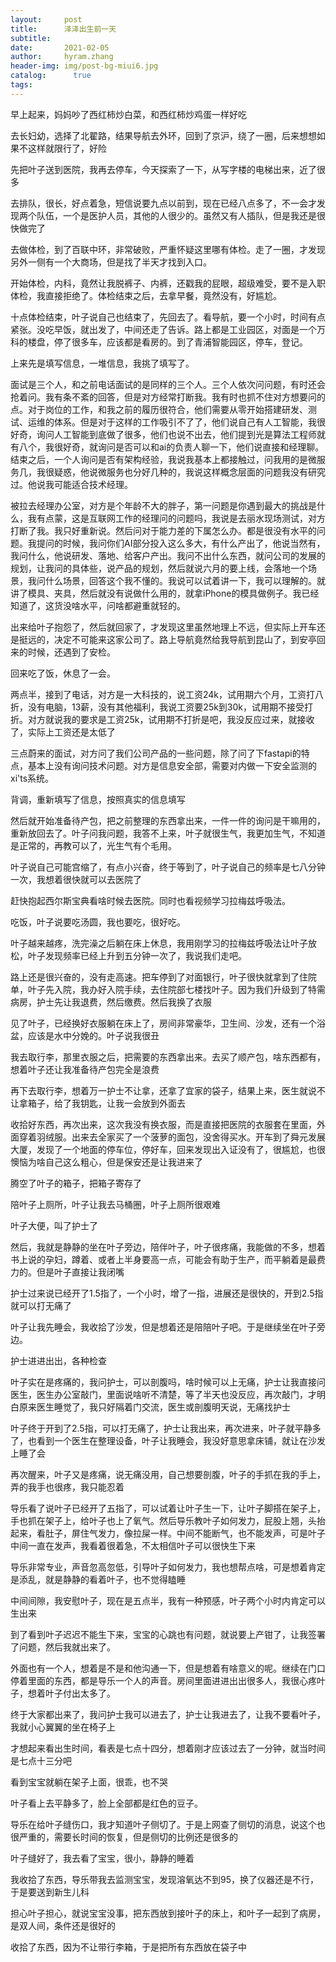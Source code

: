 ```yaml
---
layout:     post
title:      泽泽出生前一天
subtitle:   
date:       2021-02-05
author:     hyram.zhang
header-img: img/post-bg-miui6.jpg
catalog: 	  true
tags:
---
```


早上起来，妈妈吵了西红柿炒白菜，和西红柿炒鸡蛋一样好吃

去长妇幼，选择了北翟路，结果导航去外环，回到了京沪，绕了一圈，后来想想如果不这样就限行了，好险

先把叶子送到医院，我再去停车，今天探索了一下，从写字楼的电梯出来，近了很多

去排队，很长，好点着急，短信说要九点以前到，现在已经八点多了，不一会才发现两个队伍，一个是医护人员，其他的人很少的。虽然又有人插队，但是我还是很快做完了

去做体检，到了百联中环，非常破败，严重怀疑这里哪有体检。走了一圈，才发现另外一侧有一个大商场，但是找了半天才找到入口。

开始体检，内科，竟然让我脱裤子、内裤，还戳我的屁眼，超级难受，要不是入职体检，我直接拒绝了。体检结束之后，去拿早餐，竟然没有，好尴尬。

十点体检结束，叶子说自己也结束了，先回去了。看导航，要一个小时，时间有点紧张。没吃早饭，就出发了，中间还走了告诉。路上都是工业园区，对面是一个万科的楼盘，停了很多车，应该都是看房的。到了青浦智能园区，停车，登记。

上来先是填写信息，一堆信息，我挑了填写了。

面试是三个人，和之前电话面试的是同样的三个人。三个人依次问问题，有时还会抢着问。我有条不紊的回答，但是对方经常打断我。我有时也抓不住对方想要问的点。对于岗位的工作，和我之前的履历很符合，他们需要从零开始搭建研发、测试、运维的体系。但是对于这样的工作吸引不了了，他们说自己有人工智能，我很好奇，询问人工智能到底做了很多，他们也说不出去，他们提到光是算法工程师就有八个，我很好奇，就询问是否可以和ai的负责人聊一下，他们说直接和经理聊。结束之后，一个人询问是否有架构经验，我说我基本上都接触过，问我用的是微服务几，我很疑惑，他说微服务也分好几种的，我说这样概念层面的问题我没有研究过。他说我可能适合技术经理。

被拉去经理办公室，对方是个年龄不大的胖子，第一问题是你遇到最大的挑战是什么，我有点蒙，这是互联网工作的经理问的问题吗，我说是去丽水现场测试，对方打断了我。我只好重新说。然后问对于能力差的下属怎么办。都是很没有水平的问题。我提问的时候，我问你们AI部分投入这么多大，有什么产出了，他说当然有，我问什么，他说研发、落地、给客户产出。我问不出什么东西，就问公司的发展的规划，让我问的具体些，说产品的规划，然后就说六月的要上线，会落地一个场景，我问什么场景，回答这个我不懂的。我说可以试着讲一下，我可以理解的。就讲了模具、夹具，然后就没有说做什么用的，就拿iPhone的模具做例子。我已经知道了，这货没啥水平，问啥都避重就轻的。

出来给叶子抱怨了，然后就回家了，才发现这里虽然地理上不远，但实际上开车还是挺远的，决定不可能来这家公司了。路上导航竟然给我导航到昆山了，到安亭回来的时候，还遇到了安检。

回来吃了饭，休息了一会。

两点半，接到了电话，对方是一大科技的，说工资24k，试用期六个月，工资打八折，没有电脑，13薪，没有其他福利，我说工资要25k到30k，试用期不接受打折。对方就说我的要求是工资25k，试用期不打折是吧，我没反应过来，就接收了，实际上工资还是太低了

三点蔚来的面试，对方问了我们公司产品的一些问题，除了问了下fastapi的特点，基本上没有询问技术问题。对方是信息安全部，需要对内做一下安全监测的xi'ts系统。

背调，重新填写了信息，按照真实的信息填写

然后就开始准备待产包，把之前整理的东西拿出来，一件一件的询问是干嘛用的，重新放回去了。叶子问我问题，我答不上来，叶子就很生气，我更加生气，不知道是正常的，再教可以了，光生气有个毛用。

叶子说自己可能宫缩了，有点小兴奋，终于等到了，叶子说自己的频率是七八分钟一次，我想着很快就可以去医院了

赶快抱起西尔斯宝典看啥时候去医院。同时也看视频学习拉梅兹呼吸法。

吃饭，叶子说要吃汤圆，我也要吃，很好吃。

叶子越来越疼，洗完澡之后躺在床上休息，我用刚学习的拉梅兹呼吸法让叶子放松，叶子发现频率已经上升到五分钟一次了，我说我们走吧。

路上还是很兴奋的，没有走高速。把车停到了对面银行，叶子很快就拿到了住院单，叶子先入院，我办好入院手续，去住院部七楼找叶子。因为我们升级到了特需病房，护士先让我退费，然后缴费。然后我换了衣服

见了叶子，已经换好衣服躺在床上了，房间非常豪华，卫生间、沙发，还有一个浴盆，应该是水中分娩的。叶子说我很丑

我去取行李，那里衣服之后，把需要的东西拿出来。去买了顺产包，啥东西都有，想着叶子还让我准备待产包完全是浪费

再下去取行李，想着万一护士不让拿，还拿了宜家的袋子，结果上来，医生就说不让拿箱子，给了我钥匙，让我一会放到外面去

收拾好东西，再次出来，这次我没有换衣服，而是直接把医院的衣服套在里面，外面穿着羽绒服。出来去全家买了一个菠萝的面包，没舍得买水。开车到了舜元发展大厦，发现了一个地面的停车位，停好车，回来发现出入证没有了，很尴尬，也很懊恼为啥自己这么粗心，但是保安还是让我进来了

腾空了叶子的箱子，把箱子寄存了

陪叶子上厕所，叶子让我去马桶圈，叶子上厕所很艰难

叶子大便，叫了护士了

然后，我就是静静的坐在叶子旁边，陪伴叶子，叶子很疼痛，我能做的不多，想着书上说的孕妇，蹲着、或者上半身要高一点，可能会有助于生产，而平躺着是最费力的。但是叶子直接让我闭嘴

护士过来说已经开了1.5指了，一个小时，增了一指，进展还是很快的，开到2.5指就可以打无痛了

叶子让我先睡会，我收拾了沙发，但是想着还是陪陪叶子吧。于是继续坐在叶子旁边。

护士进进出出，各种检查

叶子实在是疼痛的，我问护士，可以剖腹吗，啥时候可以上无痛，护士让我直接问医生，医生办公室敲门，里面说啥听不清楚，等了半天也没反应，再次敲门，才明白原来医生睡觉了，我只好隔着门交流，医生或剖腹明天说，无痛找护士

叶子终于开到了2.5指，可以打无痛了，护士让我出来，再次进来，叶子就平静多了，也看到一个医生在整理设备，叶子让我睡会，我没好意思拿床铺，就让在沙发上睡了会

再次醒来，叶子又是疼痛，说无痛没用，自己想要剖腹，叶子的手抓在我的手上，弄的我手也很疼，我只能忍着

导乐看了说叶子已经开了五指了，可以试着让叶子生一下，让叶子脚搭在架子上，手也抓在架子上，给叶子也上了氧气。然后导乐教叶子如何发力，屁股上翘，头抬起来，看肚子，屏住气发力，像拉屎一样。中间不能断气，也不能发声，可是叶子中间一直在发声，我看着很着急，不太相信叶子可以很快生下来

导乐非常专业，声音忽高忽低，引导叶子如何发力，我也想帮点啥，可是想着肯定是添乱，就是静静的看着叶子，也不觉得瞌睡

中间间隙，我安慰叶子，现在是五点半，我有一种预感，叶子两个小时内肯定可以生出来

到了看到叶子迟迟不能生下来，宝宝的心跳也有问题，就说要上产钳了，让我签署了问题，然后我就出来了。

外面也有一个人，想着是不是和他沟通一下，但是想着有啥意义的呢。继续在门口停着里面的东西，都是导乐一个人的声音。房间里面进进出出很多人，我很心疼叶子，想着叶子付出太多了。

终于大家都出来了，我问护士我可以进去了，护士让我进去了，让我不要看叶子，我就小心翼翼的坐在椅子上

才想起来看出生时间，看表是七点十四分，想着刚才应该过去了一分钟，就当时间是七点十三分吧

看到宝宝就躺在架子上面，很乖，也不哭

叶子看上去平静多了，脸上全部都是红色的豆子。

导乐在给叶子缝伤口，我才知道叶子侧切了。于是上网查了侧切的消息，说这个也很严重的，需要长时间的恢复，但是侧切的比例还是很多的

叶子缝好了，我去看了宝宝，很小，静静的睡着

我收拾了东西，导乐带我去监测宝宝，发现溶氧达不到95，换了仪器还是不行，于是要送到新生儿科

担心叶子担心，就说宝宝没事，把东西放到接叶子的床上，和叶子一起到了病房，是双人间，条件还是很好的

收拾了东西，因为不让带行李箱，于是把所有东西放在袋子中 